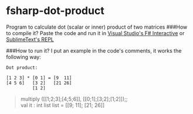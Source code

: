 # fsharp-dot-product
Program to calculate dot (scalar or inner) product of two matrices
###How to compile it?
Paste the code and run it in [Visual Studio's F# Interactive](https://msdn.microsoft.com/en-us/library/dd233175.aspx) or [SublimeText's REPL](https://github.com/wuub/SublimeREPL)

###How to run it?
I put an example in the code's comments, it works the following way:

    Dot product:
    
    [1 2 3] * [0 1] = [9  11]
    [4 5 6]   [3 2]   [21 26]
              [1 2]
              
> multiply ([[1;2;3];[4;5;6]], [[0;1];[3;2];[1;2]]);; <br/>
val it : int list list = [[9; 11]; [21; 26]]
